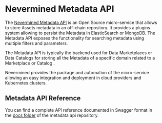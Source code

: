 # Nevermined Metadata API

The [Nevermined Metadata API](https://github.com/nevermined-io/metadata)
is an Open Source micro-service that allows to store Assets metadata in an
off-chain repository. It provides a plugins system allowing to persist the
Metadata in ElasticSearch or MongoDB. The Metadata API exposes the functionality
 for searching metadata using multiple filters and parameters.

The Metadata API is typically the backend used for Data Marketplaces or Data
Catalogs for storing all the Metadata of a specific domain related to a
Marketplace or Catalog .

Nevermined provides the package and automation of the micro-service allowing an
easy integration and deployment in cloud providers and Kubernetes clusters.


## Metadata API Reference

You can find a complete API reference documented in Swagger format in the
[docs folder](https://github.com/nevermined-io/metadata-api/tree/master/docs) of the
metadata api repository.
